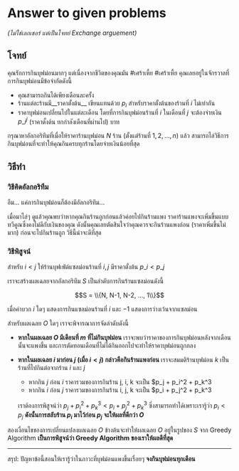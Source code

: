 # Answer to given problems

*(ไม่ใช่เลกเชอร์ แต่เป็นโจทย์ Exchange arguement)*

## โจทย์

คุณรักการกินบุฟม่อนมากๆ แต่เนื่องจากชีวิตของคุณมัน #เศร้าเหี้ย #เศร้าเหี้ย คุณเลยอยู่ในจักรวาลที่การกินบุฟม่อนมีข้อจำกัดดังนี้

* คุณสามารถกินได้เพียงเดือนละครั้ง
* ร้านแต่ละร้านมี__ราคาตั้งต้น__ เขียนแทนด้วย $p_i$ สำหรับราคาตั้งต้นของร้านที่ $i$ ไม่เท่ากัน
* ราคาบุฟม่อนเปลี่ยนไปในแต่ละเดือน โดยที่การกินบุฟม่อนร้านที่ $i$ ในเดือนที่ $j$ จะต้องจ่ายเงิน $p\_i^j$ (ราคาตั้งต้น ยกกำลังเดือนที่ผ่านไป) บาท

กรุณาหาอัลกอริทึมที่เมื่อให้ราคาร้านบุฟม่อน $N$ ร้าน (ตั้งแต่ร้านที่ $1, 2, ..., n$) แล้ว สามารถไล่วิธีการกินบุฟม่อนที่จะทำให้คุณกินครบทุกร้านโดยจ่ายเงินน้อยที่สุด

## วิธีทำ

### วิธีคิดอัลกอริทึม

อืม... แค่การกินบุฟม่อนก็ต้องมีอัลกอริทึม...

เมื่อมาไล่ๆ ดูแล้วคุณพบว่าหากคุณกินร้านถูกก่อนแล้วค่อยไปกินร้านแพง ราคาร้านแพงจะเพิ่มขึ้นแบบทวีคูณซึ่งคงไม่ดีกับเงินของคุณ ดังนั้นคุณเลยตัดสินใจว่าคุณควรจะกินร้านแพงก่อน (ราคาเพิ่มขึ้นไม่มาก) ก่อนจะไปกินร้านถูก วิธีนี้น่าจะดีที่สุด

### วิธีพิสูจน์

สำหรับ $i < j$ ให้ร้านบุฟเฟ่ต์แซลม่อนร้านที่ $i, j$ มีราคาตั้งต้น $p\_i < p\_j$

เราจะสร้างผลเฉลยจากอัลกอริทึม $S$ เป็นลำดับการกินร้านแซลม่อนดังนี้

$$S = \\{N, N-1, N-2, ..., 1\\}$$

เมื่อค่าบวก $i$ ใดๆ แสดงการกินแซลม่อนร้านที่ $i$ และ $-1$ แสดงการว่างเว้นจากแซลม่อน

สำหรับผลเฉลย $O$ ใดๆ เราจะพิจารณาการจัดลำดับดังนี้

* __หากในผลเฉลย $O$ มีเดือนที่ $m$ ที่ไม่กินบุฟม่อน__ เราจะพบว่าราคาของการกินบุฟม่อนหลังจากเดือนนั้นจะแพงขึ้น และการตัดทอนเดือนที่ไม่ได้กินออกไปจะทำให้ราคาบุฟม่อนถูกกลง
* __หากในผลเฉลย $i$ มาก่อน $j$ (เมื่อ $i < j$) กล่าวคือกินร้านแพงก่อน__ เราจะสมมติร้านบุฟม่อน $k$ เป็นร้านที่ไปกินต่อจากร้าน $i$ และ $j$
    * หากกิน $j$ ก่อน $i$ ราคารวมของการกินร้าน j, i, k จะเป็น $p_j + p_i^2 + p_k^3
    * หากกิน $i$ ก่อน $j$ ราคารวมของการกินร้าน i, j, k จะเป็น $p_i + p_j^2 + p_k^3
     
    เราต้องการพิสูจน์ว่า $p_j + p_i^2 + p_k^3 < p_i + p_j^2 + p_k^3$ ซึ่งสามารถทำได้เพราะเรารู้ว่า $p_i < p_j$ __ดังนั้นการสลับร้าน $p_i$ มาไว้ก่อน $p_j$ จะให้ผลที่ดีกว่า $O$__

สองเงื่อนไขของการเปลี่ยนแปลงผลเฉลย $O$ ข้างต้นจะทำให้ผลเฉลย $O$ อยู่ในรูปของ $S$ จาก Greedy Algorithm __เป็นการพิสูจน์ว่า Greedy Algorithm ของเราให้ผลดีที่สุด__

---

สรุป: ปัญหาข้อนี้สอนให้เรารู้ว่าในภาวะที่บุฟม่อนแพงขึ้นเรื่อยๆ __จงกินบุฟม่อนทุกเดือน__
